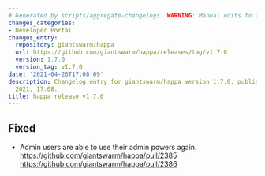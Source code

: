 ```yaml
---
# Generated by scripts/aggregate-changelogs. WARNING: Manual edits to this files will be overwritten.
changes_categories:
- Developer Portal
changes_entry:
  repository: giantswarm/happa
  url: https://github.com/giantswarm/happa/releases/tag/v1.7.0
  version: 1.7.0
  version_tag: v1.7.0
date: '2021-04-26T17:08:09'
description: Changelog entry for giantswarm/happa version 1.7.0, published on 26 April
  2021, 17:08.
title: happa release v1.7.0
---
```


## Fixed

* Admin users are able to use their admin powers again. https://github.com/giantswarm/happa/pull/2385 https://github.com/giantswarm/happa/pull/2386

